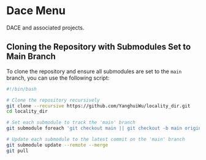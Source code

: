 # Dace Menu
DACE and associated projects.



## Cloning the Repository with Submodules Set to Main Branch

To clone the repository and ensure all submodules are set to the `main` branch, you can use the following script:

```bash
#!/bin/bash

# Clone the repository recursively
git clone --recursive https://github.com/YanghuiWu/locality_dir.git
cd locality_dir

# Set each submodule to track the 'main' branch
git submodule foreach 'git checkout main || git checkout -b main origin/main'

# Update each submodule to the latest commit on the 'main' branch
git submodule update --remote --merge
git pull
